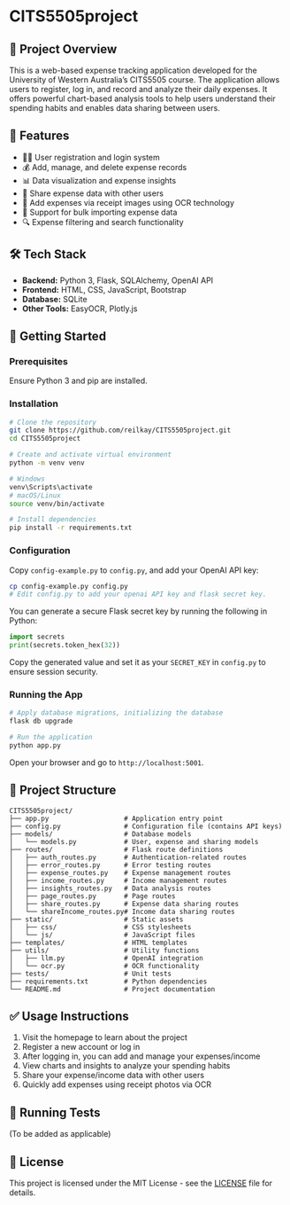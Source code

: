 # CITS5505project

## 📘 Project Overview

This is a web-based expense tracking application developed for the University of Western Australia’s CITS5505 course. The application allows users to register, log in, and record and analyze their daily expenses. It offers powerful chart-based analysis tools to help users understand their spending habits and enables data sharing between users.

## 🔧 Features

- 🧑‍💻 User registration and login system
- 💰 Add, manage, and delete expense records
- 📊 Data visualization and expense insights
- 🤝 Share expense data with other users
- 📸 Add expenses via receipt images using OCR technology
- 📑 Support for bulk importing expense data
- 🔍 Expense filtering and search functionality

## 🛠️ Tech Stack

- **Backend:** Python 3, Flask, SQLAlchemy, OpenAI API  
- **Frontend:** HTML, CSS, JavaScript, Bootstrap  
- **Database:** SQLite  
- **Other Tools:** EasyOCR, Plotly.js

## 🚀 Getting Started

### Prerequisites

Ensure Python 3 and pip are installed.

### Installation

```bash
# Clone the repository
git clone https://github.com/reilkay/CITS5505project.git
cd CITS5505project

# Create and activate virtual environment
python -m venv venv

# Windows
venv\Scripts\activate
# macOS/Linux
source venv/bin/activate

# Install dependencies
pip install -r requirements.txt
```

### Configuration

Copy `config-example.py` to `config.py`, and add your OpenAI API key:

```bash
cp config-example.py config.py
# Edit config.py to add your openai API key and flask secret key.
```

You can generate a secure Flask secret key by running the following in Python:

```python
import secrets
print(secrets.token_hex(32))
```

Copy the generated value and set it as your `SECRET_KEY` in `config.py` to ensure session security.

### Running the App

```bash
# Apply database migrations, initializing the database
flask db upgrade

# Run the application
python app.py
```

Open your browser and go to `http://localhost:5001`.

## 📁 Project Structure

```plaintext
CITS5505project/
├── app.py                   # Application entry point
├── config.py                # Configuration file (contains API keys)
├── models/                  # Database models
│   └── models.py            # User, expense and sharing models
├── routes/                  # Flask route definitions
│   ├── auth_routes.py       # Authentication-related routes
│   ├── error_routes.py      # Error testing routes
│   ├── expense_routes.py    # Expense management routes
│   ├── income_routes.py     # Income management routes
│   ├── insights_routes.py   # Data analysis routes
│   ├── page_routes.py       # Page routes
│   ├── share_routes.py      # Expense data sharing routes
│   └── shareIncome_routes.py# Income data sharing routes
├── static/                  # Static assets
│   ├── css/                 # CSS stylesheets
│   └── js/                  # JavaScript files
├── templates/               # HTML templates
├── utils/                   # Utility functions
│   ├── llm.py               # OpenAI integration
│   └── ocr.py               # OCR functionality
├── tests/                   # Unit tests
├── requirements.txt         # Python dependencies
└── README.md                # Project documentation
```

## ✅ Usage Instructions

1. Visit the homepage to learn about the project  
2. Register a new account or log in  
3. After logging in, you can add and manage your expenses/income  
4. View charts and insights to analyze your spending habits  
5. Share your expense/income data with other users  
6. Quickly add expenses using receipt photos via OCR  

## 🧪 Running Tests

(To be added as applicable)


## 📄 License

This project is licensed under the MIT License - see the [LICENSE](LICENSE) file for details.